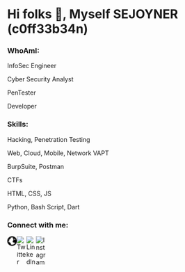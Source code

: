 # Hi folks 👋, Myself SEJOYNER (c0ff33b34n)

### WhoAmI:
<p>InfoSec Engineer</p>
<p>Cyber Security Analyst</p>
<p>PenTester</p>
<p>Developer</p>

### Skills:
<p>Hacking, Penetration Testing</p>
<p>Web, Cloud, Mobile, Network VAPT</p>
<p>BurpSuite, Postman</p>
<p>CTFs</P>
<p>HTML, CSS, JS</p>
<p>Python, Bash Script, Dart</p>

### Connect with me:

[<img align="left" alt="website" width="22px" src="https://raw.githubusercontent.com/iconic/open-iconic/master/svg/globe.svg" />][website]
[<img align="left" alt=" Twitter" width="22px" src="https://cdn.jsdelivr.net/npm/simple-icons@v3/icons/twitter.svg" />][twitter]
[<img align="left" alt="LinkedIn" width="22px" src="https://cdn.jsdelivr.net/npm/simple-icons@v3/icons/linkedin.svg" />][linkedin]
[<img align="left" alt="Instagram" width="22px" src="https://cdn.jsdelivr.net/npm/simple-icons@v3/icons/instagram.svg" />][instagram]

<br />
<br />

[website]: https://c0ff33b34n.github.io/
[twitter]: https://twitter.com/c0ff33834n
[instagram]: https://www.instagram.com/__sejoy_ner__
[linkedin]: https://www.linkedin.com/in/sejoyner-joy-00b448193
